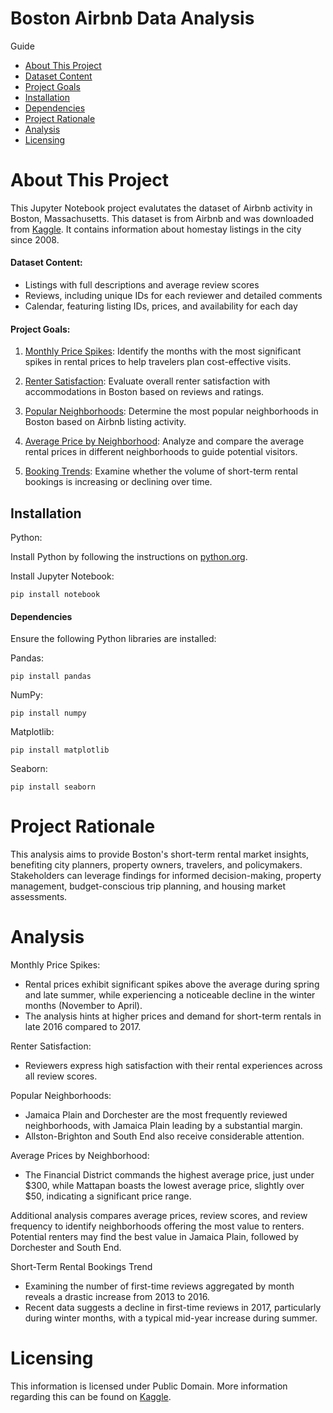 # Boston Airbnb Data Analysis

Guide
- [About This Project](#about-this-project)
- [Dataset Content](#dataset-content)
- [Project Goals](#project-goals)
- [Installation](#installation)
- [Dependencies](#dependencies)
- [Project Rationale](#project-rationale)
- [Analysis](#analysis)
- [Licensing](#licensing)

# About This Project
This Jupyter Notebook project evalutates the dataset of Airbnb activity in Boston, Massachusetts. This dataset is from Airbnb and was downloaded from [Kaggle](https://www.kaggle.com/datasets/airbnb/boston). It contains information about homestay listings in the city since 2008.

#### Dataset Content:

- Listings with full descriptions and average review scores
- Reviews, including unique IDs for each reviewer and detailed comments
- Calendar, featuring listing IDs, prices, and availability for each day

#### Project Goals:

1. <ins>Monthly Price Spikes</ins>: Identify the months with the most significant spikes in rental prices to help travelers plan cost-effective visits.


2. <ins>Renter Satisfaction</ins>: Evaluate overall renter satisfaction with accommodations in Boston based on reviews and ratings.

3. <ins>Popular Neighborhoods</ins>: Determine the most popular neighborhoods in Boston based on Airbnb listing activity.

4. <ins>Average Price by Neighborhood</ins>: Analyze and compare the average rental prices in different neighborhoods to guide potential visitors.

5. <ins>Booking Trends</ins>: Examine whether the volume of short-term rental bookings is increasing or declining over time.

## Installation
Python:

Install Python by following the instructions on [python.org]("python.org").

Install Jupyter Notebook:
```
pip install notebook
```

#### Dependencies

Ensure the following Python libraries are installed:

Pandas:
```
pip install pandas
```
NumPy: 
```
pip install numpy
```
Matplotlib: 
```
pip install matplotlib
```
Seaborn: 
```
pip install seaborn
```

# Project Rationale
This analysis aims to provide Boston's short-term rental market insights, benefiting city planners, property owners, travelers, and policymakers. Stakeholders can leverage findings for informed decision-making, property management, budget-conscious trip planning, and housing market assessments. 

# Analysis
Monthly Price Spikes:
- Rental prices exhibit significant spikes above the average during spring and late summer, while experiencing a noticeable decline in the winter months (November to April).
- The analysis hints at higher prices and demand for short-term rentals in late 2016 compared to 2017.

Renter Satisfaction:
- Reviewers express high satisfaction with their rental experiences across all review scores.

Popular Neighborhoods:
- Jamaica Plain and Dorchester are the most frequently reviewed neighborhoods, with Jamaica Plain leading by a substantial margin.
- Allston-Brighton and South End also receive considerable attention.

Average Prices by Neighborhood:
- The Financial District commands the highest average price, just under $300, while Mattapan boasts the lowest average price, slightly over $50, indicating a significant price range.

Additional analysis compares average prices, review scores, and review frequency to identify neighborhoods offering the most value to renters.
Potential renters may find the best value in Jamaica Plain, followed by Dorchester and South End.

Short-Term Rental Bookings Trend
- Examining the number of first-time reviews aggregated by month reveals a drastic increase from 2013 to 2016.
- Recent data suggests a decline in first-time reviews in 2017, particularly during winter months, with a typical mid-year increase during summer.

# Licensing
This information is licensed under Public Domain. More information regarding this can be found on [Kaggle](https://www.kaggle.com/datasets/airbnb/boston).